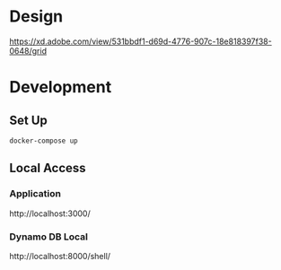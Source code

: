 # Design
https://xd.adobe.com/view/531bbdf1-d69d-4776-907c-18e818397f38-0648/grid

# Development
## Set Up

```
docker-compose up
```

## Local Access
### Application
http://localhost:3000/

### Dynamo DB Local
http://localhost:8000/shell/
